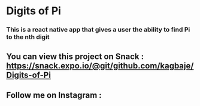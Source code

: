 # Digits of Pi

### This is a react native app that gives a user the ability to find Pi to the nth digit 

## You can view this project on Snack : https://snack.expo.io/@git/github.com/kagbaje/Digits-of-Pi

## Follow me on Instagram : 
